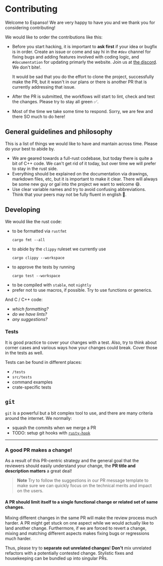 # Contributing

Welcome to Espanso!
We are very happy to have you and we thank you for considering contributing!

We would like to order the contributions like this:

- Before you start hacking, it is important to **ask first** if your idea or bugfix is in order.
  Create an issue or come and say hi in the `#dev` channel for fixing bugs and adding features involved with coding logic, and `#documentation` for updating primarly the website. Join us at [the discord][`espanso` discord].
  We don't bite!.

  It would be sad that you do the effort to clone the project, successfully make the PR, but it wasn't in our plans or there is another PR that is currently addressing that issue.

- After the PR is submitted, the workflows will start to lint, check and test the changes. Please try to stay all green ✅.
- Most of the time we take some time to respond. Sorry, we are few and there SO much to do here!

## General guidelines and philosophy

This is a list of things we would like to have and mantain across time. Please do your best to abide by.

- We are geared towards a full-rust codebase, but today there is quite a bit of C++ code. We can't get rid of it today, but over time we will prefer to stay in the rust side.
- Everything should be explained on the documentation via drawings, markdown files, etc, but it is important to make it clear. There will always be some new guy or gal into the project we want to welcome 😄.
- Use clear variable names and try to avoid confusing abbreviations. Think that your peers may not be fully fluent in english 💬.

[`espanso` discord]: https://discord.gg/4QARseMS6k

## Developing

We would like the rust code:

- to be formatted via `rustfmt`
  ```console
  cargo fmt --all
  ```
- to abide by the `clippy` ruleset we currently use
  ```console
  cargo clippy --workspace
  ```
- to approve the tests by running
  ```console
  cargo test --workspace
  ```
- to be compiled with `stable`, not `nightly`
- prefer not to use macros, if possible. Try to use functions or generics.

And C / C++ code:

- _which formatting?_
- _do we have lints?_
- _any suggestions?_

### Tests

It is good practice to cover your changes with a test. Also, try to think about corner cases and various ways how your changes could break. Cover those in the tests as well.

Tests can be found in different places:
* `/tests`
* `src/tests`
* command examples
* crate-specific tests

## `git`

`git` is a powerful but a bit complex tool to use, and there are many criteria around the internet. We normally:

- squash the commits when we merge a PR
- TODO: setup git hooks with [`rusty-hook`](https://github.com/swellaby/rusty-hook)

---

### A good PR makes a change!

As a result of this PR-centric strategy and the general goal that the reviewers should easily understand your change, the **PR title and description matters** a great deal!

> **Note**
> Try to follow the suggestions in our PR message template to make sure we can quickly focus on the technical merits and impact on the users.

#### A PR should limit itself to a single functional change or related set of same changes.

Mixing different changes in the same PR will make the review process much harder. A PR might get stuck on one aspect while we would actually like to land another change. Furthermore, if we are forced to revert a change, mixing and matching different aspects makes fixing bugs or regressions much harder.

Thus, please try to **separate out unrelated changes**!
**Don't** mix unrelated refactors with a potentially contested change.
Stylistic fixes and housekeeping can be bundled up into singular PRs.
